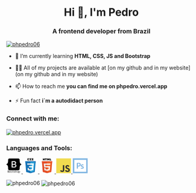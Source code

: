 <h1 align="center">Hi 👋, I'm Pedro</h1>
<h3 align="center">A frontend developer from Brazil</h3>

<p align="left"> <a href="https://github.com/ryo-ma/github-profile-trophy"><img src="https://github-profile-trophy.vercel.app/?username=phpedro06" alt="phpedro06" /></a> </p>

- 🌱 I’m currently learning **HTML, CSS, JS and Bootstrap**

- 👨‍💻 All of my projects are available at [on my github and in my website](on my github and in my website)

- 📫 How to reach me **you can find me on phpedro.vercel.app**

- ⚡ Fun fact **i´m a autodidact person**

<h3 align="left">Connect with me:</h3>
<p align="left">
<a href="/phpedro.vercel.app" target="blank"><img align="center" src="https://raw.githubusercontent.com/rahuldkjain/github-profile-readme-generator/master/src/images/icons/Social/rss.svg" alt="phpedro.vercel.app" height="30" width="40" /></a>
</p>

<h3 align="left">Languages and Tools:</h3>
<p align="left"> <a href="https://getbootstrap.com" target="_blank" rel="noreferrer"> <img src="https://raw.githubusercontent.com/devicons/devicon/master/icons/bootstrap/bootstrap-plain-wordmark.svg" alt="bootstrap" width="40" height="40"/> </a> <a href="https://www.w3schools.com/css/" target="_blank" rel="noreferrer"> <img src="https://raw.githubusercontent.com/devicons/devicon/master/icons/css3/css3-original-wordmark.svg" alt="css3" width="40" height="40"/> </a> <a href="https://www.w3.org/html/" target="_blank" rel="noreferrer"> <img src="https://raw.githubusercontent.com/devicons/devicon/master/icons/html5/html5-original-wordmark.svg" alt="html5" width="40" height="40"/> </a> <a href="https://developer.mozilla.org/en-US/docs/Web/JavaScript" target="_blank" rel="noreferrer"> <img src="https://raw.githubusercontent.com/devicons/devicon/master/icons/javascript/javascript-original.svg" alt="javascript" width="40" height="40"/> </a> <a href="https://www.photoshop.com/en" target="_blank" rel="noreferrer"> <img src="https://raw.githubusercontent.com/devicons/devicon/master/icons/photoshop/photoshop-line.svg" alt="photoshop" width="40" height="40"/> </a> </p>

<p><img align="left" src="https://github-readme-stats.vercel.app/api/top-langs?username=phpedro06&show_icons=true&locale=en&layout=compact" alt="phpedro06" /></p>

<p>&nbsp;<img align="center" src="https://github-readme-stats.vercel.app/api?username=phpedro06&show_icons=true&locale=en" alt="phpedro06" /></p>
